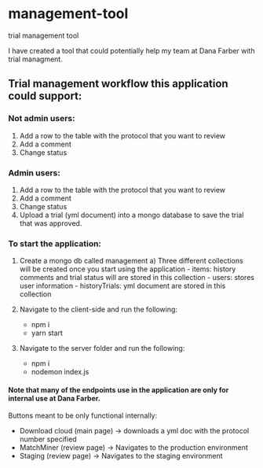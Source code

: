 # management-tool
trial management tool

I have created a tool that could potentially help my team at Dana Farber with trial managment.

## Trial management workflow this application could support:

### Not admin users:

1) Add a row to the table with the protocol that you want to review
2) Add a comment
3) Change status

### Admin users:

1) Add a row to the table with the protocol that you want to review
2) Add a comment
3) Change status
4) Upload a trial (yml document) into a mongo database to save the trial that was approved.

### To start the application:

1) Create a mongo db called management
    a) Three different collections will be created once you start using the application
        - items: history comments and trial status will are stored in this collection
        - users: stores user information
        - historyTrials: yml document are stored in this collection

2) Navigate to the client-side and run the following:
    -  npm i
    -  yarn start

3) Navigate to the server folder and run the following:
    - npm i
    - nodemon index.js

#### Note that many of the endpoints use in the application are only for internal use at Dana Farber.

Buttons meant to be only functional internally:
- Download cloud (main page) -> downloads a yml doc with the protocol number specified
- MatchMiner (review page) -> Navigates to the production environment
- Staging (review page) -> Navigates to the staging environment

